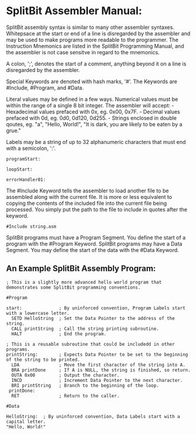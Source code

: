 # SplitBit Assembler Manual:

SplitBit assembly syntax is similar to many other assembler syntaxes. Whitepsace at the start or end of a line is disregarded by the assembler and may be used to make programs more readable to the programmer. The Instruction Mnemonics are listed in the SplitBit Programming Manual, and the assembler is not case sensitve in regard to the mnemonics.

A colon, ';', denotes the start of a comment, anything beyond it on a line is disregarded by the assembler.

Special Keywords are denoted with hash marks, '#'. The Keywords are #Include, #Program, and #Data.

Literal values may be defined in a few ways. Numerical values must be within the range of a single 8 bit integer.
The assembler will accept:
    - Hexadecimal values prefaced with 0x, eg. 0x00, 0x7F.
    - Decimal values prefaced with 0d, eg. 0d0, 0d120, 0d255.
    - Strings enclosed in double qoutes, eg. "a", "Hello, World!", "It is dark, you are likely to be eaten by a grue."


Labels may be a string of up to 32 alphanumeric characters that must end with a semicolon, ':'.

```
programStart:

loopStart:

errorHandler01:
```


The #Include Keyword tells the assembler to load another file to be assembled along with the current file. It is more or less equivalent to copying the contents of the included file into the current file being processed. You simply put the path to the file to include in quotes after the keyword.

```
#Include string.asm
```

SplitBit programs must have a Program Segment. You define the start of a program with the #Program Keyword.
SplitBit programs may have a Data Segment. You may define the start of the data with the #Data Keyword.

## An Example SplitBit Assembly Program:

```
; This is a slightly more advanced hello world program that demonstrates some SplitBit programming conventions.

#Program

start:              ; By uninforced convention, Program Labels start with a lowercase letter.
  SETD HelloString  ; Set the Data Pointer to the address of the string.
  CALL printString  ; Call the string printing subroutine.
  HALT              ; End the program.

; This is a reusable subroutine that could be includedd in other programs.
printString:        ; Expects Data Pointer to be set to the beginning of the string to be printed.
  LDA               ; Move the first character of the string into A.
  BRA printDone     ; If A is NULL, the string is finished, so return.
  OUTA 0x00         ; Output the character.
  INCD              ; Increment Data Pointer to the next character.
  BRI printString   ; Branch to the beginning of the loop.
 printDone:
  RET               ; Return to the caller.

#Data

HelloString:  ; By uninforced convention, Data Labels start with a capital letter.
"Hello, World!"
```


